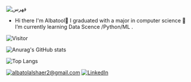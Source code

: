 ![فهرس](https://user-images.githubusercontent.com/86194940/127048173-fb3daa64-e5e9-42bc-834f-0e01e1bd9332.jpg)
- Hi there I'm Albatool👋  I graduated with a major in computer science 🌱 I’m currently learning Data Scence /Python/ML  .
  
![Visitor](https://visitor-badge.laobi.icu/badge?page_id=Albatool2.repoName)

![Anurag's GitHub stats](https://github-readme-stats.vercel.app/api?username=Albatool2&theme=midnight-purple)

![Top Langs](https://github-readme-stats.vercel.app/api/top-langs/?username=Albatool2&layout=compact&theme=midnight-purple)

<a href="mailto:albatoolalshaer2@gmail.com">![albatolalshaer2@gmail.com](https://img.shields.io/badge/Gmail-D14836?style=for-the-badge&logo=gmail&logoColor=white)</a>
<a href="<https://www.linkedin.com/in/albatool-alshaer/>">![LinkedIn](https://img.shields.io/badge/LinkedIn-0077B5?style=for-the-badge&logo=linkedin&logoColor=white)</a>

